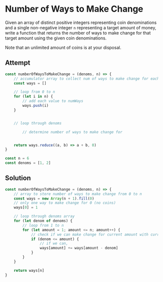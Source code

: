 # Number of Ways to Make Change
Given an array of distinct positive integers representing coin denominations and a single non-negative integer `n` representing a target amount of money, write a function that returns the number of ways to make change for that target amount using the given coin denominations.

Note that an unlimited amount of coins is at your disposal.

## Attempt
```js
const numberOfWaysToMakeChange = (denoms, n) => {
    // accumulator array to collect num of ways to make change for each denomination (if n = 5, find change options for 1, 2, 3, 4, 5)
    const ways = []

    // loop from 0 to n
    for (let i in n) {
        // add each value to numWays
        ways.push(i)
    }


    // loop through denoms

        // determine number of ways to make change for 


    return ways.reduce((a, b) => a + b, 0)
}

const n = 6
const denoms = [1, 2]
```

## Solution
```js
const numberOfWaysToMakeChange = (denoms, n) => {
    // array to store number of ways to make change from 0 to n
    const ways = new Array(n + 1).fill(0)
    // only one way to make change for 0 (no coins)
    ways[0] = 1

    // loop through denoms array
    for (let denom of denoms) {
        // loop from 1 to n
        for (let amount = 1; amount <= n; amount++) {
            // check if we can make change for current amount with current denom
            if (denom <= amount) {
                // if we can, 
                ways[amount] += ways[amount - denom]
            }
        }
    }

    return ways[n]
}
```